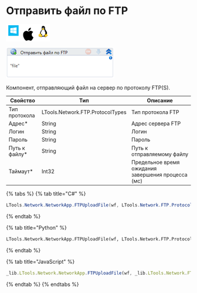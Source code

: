 # Отправить файл по FTP

![](<../../../../.gitbook/assets/image (100) (1) (1) (1) (2) (143).png>)

![](<../../../../.gitbook/assets/image (437).png>)

Компонент, отправляющий файл на сервер по протоколу FTP(S).

| Свойство       | Тип                              | Описание                                           |
| -------------- | -------------------------------- | -------------------------------------------------- |
| Тип протокола  | LTools.Network.FTP.ProtocolTypes | Тип протокола FTP                                  |
| Адрес\*        | String                           | Адрес сервера FTP                                  |
| Логин          | String                           | Логин                                              |
| Пароль         | String                           | Пароль                                             |
| Путь к файлу\* | String                           | Путь к отправляемому файлу                         |
| Таймаут\*      | Int32                            | Предельное время ожидания завершения процесса (мс) |

{% tabs %}
{% tab title="C#" %}
```csharp
LTools.Network.NetworkApp.FTPUploadFile(wf, LTools.Network.FTP.ProtocolTypes.FTP, "server", "login", "pass", "Путь к файлу", 10000);
```
{% endtab %}

{% tab title="Python" %}
```python
LTools.Network.NetworkApp.FTPUploadFile(wf, LTools.Network.FTP.ProtocolTypes.FTP, "server", "login", "pass", "Путь к файлу", 10000)
```
{% endtab %}

{% tab title="JavaScript" %}
```javascript
_lib.LTools.Network.NetworkApp.FTPUploadFile(wf, _lib.LTools.Network.FTP.ProtocolTypes.FTP, "server", "login", "pass", "Путь к файлу", 10000);
```
{% endtab %}
{% endtabs %}

